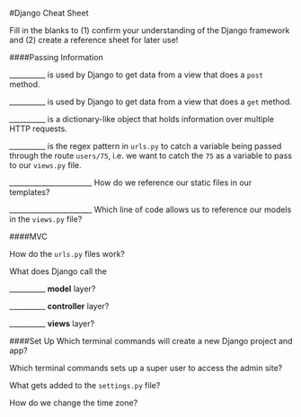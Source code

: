 #Django Cheat Sheet

Fill in the blanks to (1) confirm your understanding of the Django framework and (2) create a reference sheet for later use!

####Passing Information

__________ is used by Django to get data from a view that does a `post` method.

__________ is used by Django to get data from a view that does a `get` method.

__________ is a dictionary-like object that holds information over multiple HTTP requests.

__________ is the regex pattern in `urls.py` to catch a variable being passed through the route `users/75`, i.e. we want to catch the `75` as a variable to pass to our `views.py` file.

_______________________ How do we reference our static files in our templates?

_______________________ Which line of code allows us to reference our models in the `views.py` file?

####MVC

How do the `urls.py` files work?




What does Django call the

__________ **model** layer?

__________ **controller** layer?

__________ **views** layer?


####Set Up
Which terminal commands will create a new Django project and app?


Which terminal commands sets up a super user to access the admin site?


What gets added to the `settings.py` file?


How do we change the time zone?
